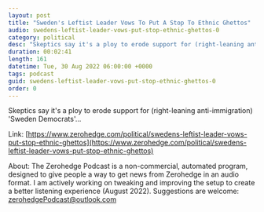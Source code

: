 ```yaml
---
layout: post
title: "Sweden's Leftist Leader Vows To Put A Stop To Ethnic Ghettos"
audio: swedens-leftist-leader-vows-put-stop-ethnic-ghettos-0
category: political
desc: "Skeptics say it's a ploy to erode support for (right-leaning anti-immigration) 'Sweden Democrats'..."
duration: 00:02:41
length: 161
datetime: Tue, 30 Aug 2022 06:00:00 +0000
tags: podcast
guid: swedens-leftist-leader-vows-put-stop-ethnic-ghettos-0
order: 0
---
```

Skeptics say it's a ploy to erode support for (right-leaning anti-immigration) 'Sweden Democrats'...

Link: [https://www.zerohedge.com/political/swedens-leftist-leader-vows-put-stop-ethnic-ghettos](https://www.zerohedge.com/political/swedens-leftist-leader-vows-put-stop-ethnic-ghettos)

About: The Zerohedge Podcast is a non-commercial, automated program, designed to give people a way to get news from Zerohedge in an audio format.  I am actively working on tweaking and improving the setup to create a better listening experience (August 2022).  Suggestions are welcome: [zerohedgePodcast@outlook.com](mailto:zerohedgePodcast@outlook.com)
